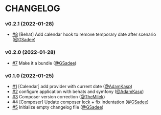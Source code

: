# CHANGELOG

### v0.2.1 (2022-01-28)

- [#8](https://github.com/Sylius/Calendar/issues/8) [Behat] Add calendar hook to remove temporary date after scenario ([@GSadee](https://github.com/GSadee))

### v0.2.0 (2022-01-28)

- [#7](https://github.com/Sylius/Calendar/issues/7) Make it a bundle ([@GSadee](https://github.com/GSadee))

### v0.1.0 (2022-01-25)

- [#1](https://github.com/Sylius/Calendar/issues/1) [Calendar] add provider with current date ([@AdamKasp](https://github.com/AdamKasp))
- [#2](https://github.com/Sylius/Calendar/issues/2) configure application with behats and symfony ([@AdamKasp](https://github.com/AdamKasp))
- [#3](https://github.com/Sylius/Calendar/issues/3) Composer version correction ([@TheMilek](https://github.com/TheMilek))
- [#4](https://github.com/Sylius/Calendar/issues/4) [Composer] Update composer lock + fix indentation ([@GSadee](https://github.com/GSadee))
- [#5](https://github.com/Sylius/Calendar/issues/5) Initialize empty changelog file ([@GSadee](https://github.com/GSadee))
